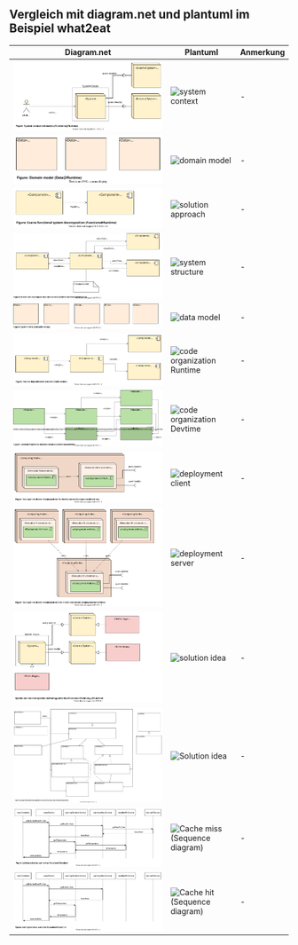 ## Vergleich mit diagram.net und plantuml im Beispiel what2eat

| Diagram.net     | Plantuml        | Anmerkung    |
| ----------- | ----------- | ------------ |
|![system-context-RT.drawio](what2eat/drawio/system-context-RT.drawio.svg)|![system context](https://www.plantuml.com/plantuml/png/ZP0nJyCm48Lt_ugdP649GXtJAAg4AYQc35rOhlQPH3WsiYzDAyH_nsrAn8YtPxtltRlR9Q4eq-YGBabuX0vU-2nArPrCXhtKe8I4qbgxqLf5raB-tJ6ARY4w7JwvkBgMZvj6wGRFZuPIp-PB8JyVJ8OEFSbcJrAWQUu0slPAyphZMzszJD9pHCVnD6Y-8VkpSFIqzbtOUMKNyfaiPzz0U6K__ID0hm4geQhQt0RbqP7-sFvPP5itpPGu8syUBomOEGS5YrmJXYwO1-dp2PqvXjbXy3P0CQg7fmfpZOp-AhqejMDl9ZV-0000 "system context")|-|
|![domain-model-RT.drawio](what2eat/drawio/domain-model-RT.drawio.svg)|![domain model](https://www.plantuml.com/plantuml/png/ZP11Qm9138Nlyol2zhR7daL4hU1143nuwIKxasq7CvabawMLql_kh3qKr8Ev90-IzpsoA8PgOs88EM4KI3aGktAACg1Y0YLlA1zCyEEWrYQB7UnSjMHDoExNkV-TfctVleqaK80T8RTj0xFP6WtdSy0222zztxzw_sV6s1534z08tYNLWze6ZNwIFdDOvY_UQ-wmYnpjtDpHbbYYVuZgdaNTcnu9xPFqrj4_TFGrrpNjAARJP35D2ACqaAADIbjP4PSubYjgKTzJ7tu1 "domain model")|-|
|![coarse-functional-decomposition-RT.drawio](what2eat/drawio/coarse-functional-decomposition-RT.drawio.svg)|![solution approach](https://www.plantuml.com/plantuml/png/XP2nRiCm34HtVSK1sGIaGyV6Db8awDOfOzA1bcLRY4Iw4Zq4GV-zTe0MwDIREBoxmt5VbBBEAQ98d3K8WwOf2xdHHDyhL933C2gwaBrR0LEkWIVAbE0aJSAU5NU3HIsvwv1bvkuWKN9L7Nw0fi6cx_jdvnxWcx2Uz1OzM7AYQBwCELlxxYbQ2skFeKoHRijzOMj_KwpzmDzGAY1phkjwjU98IdXrdtCeuR7bVtTh366xRT02cpOk0tOni7_gg8o-sxrKrLnyqrmOWrUajILmBsRlkLlUzWq0 "solution approach")|-|
|![system-structure-RT.drawio](what2eat/drawio/system-structure-RT.drawio.svg)|![system structure](https://www.plantuml.com/plantuml/png/bPA_JiCm4CPtFyMf7P0YfGCZJQEg1JO6wC106IxsfRNgsC6-K2B4cx7nOZZf7mc9IkrDjlJzxlDtlcbWzDnK1a8Rc2e8x1l9ZITXg6HW1rwlrWnAUvAidHLXessD7YkGhggT9SlmAI1MWNApygwnQkwCyrasFmZo78PbMLvBsGlldUK5juR0Eb-X4Lz2N2K9H18camcKFzyUPiueyHAl3uG6RdMe3RQmj4boR9iah_3N1GFW4LgGVzUI_j4KlUQPaDVaJylalfLjJckK40XfcaC1C2nC7C7OQ4iZXM5DQdoJPGePI-EsURwqqBthiI7VHYfBqpEfkmycgqXrj115xoVF8lSPd-YjeS0HxKmlH4FC6-ZWgoxCkRCyZvfXq78NqZec6CpHoCPWFCgu3b2uhO7Qkm8BRJIteq7t1RPVhbZ2GjgjxQcn2Z6DOupR_Wi0 "system structure")|-|
|![system-data-RT.drawio](what2eat/drawio/system-data-RT.drawio.svg)|![data model](https://www.plantuml.com/plantuml/png/ZT5DImGn30RWUtz566zpzBmiw_e17WI_m8kNJ9jnYsaxfYawYF_TZXw4cL7i9GJQvmtfBYkAbi3WK152SiGcF_iue6008QiOdvZWtK0z5odgdOwrZqa2ilamvkTEqxPNX7nJICQsRM2pEQleTWkO0U6ex_jZQxyXneuOcXfApG8vVrEAZjo4pPtkLmSUOwWFQXd4swcrYTq-lVArf0uxprx7PTWUixThIVQ_IKlpWL0F9BVqKYZh77QhiAtJJJDF0IVHtVlm5vo753FDPLgLbS90Wbg4BkCfSVObVz6xkkNwzPy0 "data model")|-|
|![functional-driven-decomposition-services-RT.drawio](what2eat/drawio/functional-driven-decomposition-services-RT.drawio.svg)|![code organization Runtime](https://www.plantuml.com/plantuml/png/ZP5DIyD048Rl-oi6Ugu7ZpO9fS62Y1ShU50Fazr9idGp6oQpuWV-TxUX2eA5plLzdlbWrfEYQ1e2sEW8edJ8_WFLHuRxnEe7Ce5Q1OqWlkiLd1UoXznCUyyZ2WxP7SR8n0gV1d8rQFUTnCIkZY5AKTG_G5N1ectRIsjdS1jPT_eU23ZAWC5y6VDKbkKTOQXp9Z44aXVusm4dm5ziH_BgBVt3D3FpIAWzoSRhQT8Ukt6wlJbDEMCGbiiA6e154_ADg-2PBXnEFRdLLL6aYQhgcQ4ZlNvJOaVkiA9fPisUeJtGC9AW9g6ZvSwmDZXvEqzQvw7vczy0 "code organization Runtime")|-|
|![functional-driven-decomposition-backend-DT.drawio](what2eat/drawio/functional-driven-decomposition-backend-DT.drawio.svg)|![code organization Devtime](https://www.plantuml.com/plantuml/png/ZPDDImCn48Rl-HL3lIrKl7ZGBajfLVmg7YfuyJARJBUXsQHCPejL_E-c7r3QMjqSa-TzChmm_IZ8qjGET304WIlqzXF51Wytj11Rat8q4P00RAkfWB5CUlMkuipwEJBMiBf1Npc2BmNfbAXd5OV6cs5mWVDy54pZg2Zo_DcMZBmi2ZWhh-W2BzU1k-1bBCiay85hTEfRARMpTh9iHEY6YUBW776MTM1d1Oo0n_YOU64r7RFbFlj6A5FYWPMJ2Gs7UX_nwU4aR_RnnzH737x3xHf88Es3BxDxaValt4GfX6wtW19ISIxvUivwEZSOfsHwrtdUnFJtkuUAvFP3o1iognAsCVepfbIvfdGB-IlLSsAKXccRCYrI0unMh-THkir06sZopzIcZSgqKlLJOsaDVW00 "code organization Devtime")|-|
|![deployment-driven-decomposition-DT.drawio](what2eat/drawio/deployment-driven-decomposition-DT.drawio.svg)|![deployment client](https://www.plantuml.com/plantuml/png/dP9HJy8m4CVV-oak-00kmH0JZI9P5CH4eiQ4H5zykRKtrj2ri-j0OlZktWO2RnZxi2svww-_-w-tPK0Vgjo0eiAuLKusW3IQNy9G6Y0uy7gM1L3QampQML7EjItGOmxmBO2NTOgsd_LwS3PCmyeG5toEPbSOefpFlAki6ZdZF9oaALrAsTJNpPDTT8eo_8kMN5CFBxQqjH2YyMf5qJHKYWTgb_0wYg8M30OZbnTLq7O6BzmJnu0buA_FmL2y-Sb9DF1E2GozMvRaDuJn5ycgZWF6Tg6zitLo6r1IWz8UNUs7sCt5mFSCm_aOGyEyAueDxtuV_zssEOuFaldLcU02uKtpFsEhPvIPjXH5y66ZgADjgRdhqGOoHazEZvhAFvhMKPDLnqqvzGIwtRWc9uPttHZsErDOPgHk-eD1LNBQeetGxK0VFYloArWIXemyYBRLacyQ9easAa4ln2sVofVp1m00 "deployment client")|-|
|![deployment-driven-decomposition-RT.drawio](what2eat/drawio/deployment-driven-decomposition-RT.drawio.svg)|![deployment server](https://www.plantuml.com/plantuml/png/hPHBQy90483l-HM3lGKKARIqLSHd3mNRWb3FasIIh6vsmsQJAiN_teb6BQZLFlOG0ZFpxNoRdNGpYyRcYOI0KgcN2IaB6Pc2ZEDaSw5ID9W0V3Z0I-c0gjToFMfb9tOfYGCcGRaBzD6VHqRdAXXegGrSXI7T-luwlbe_ULCHecz_HVFkgOatNsXIABBBb40R6sjdvJZhJckkEzQUOEAG2k6JwzQWtHxe9CsjK14ySrAd0vW1RblyuidLBnFefMbzWYhmz69JFbgGp-LQmKWLmcXL7jc6GYKbRDBTNchdMPl6QAz7QA5gYS4bRhW_zbwLku69ok_dCjvncIbvq3VwdR_kMPFmEnD6RLrA9ejiU2TLPeSgGyhcLgVmEZZjuV_T8_fNZ_cXHtatIGKmMO_CQPVWkCiJ5WXlWYSG9OpHZ_aYdvMABvIgUclCq9mHatinWdgzKsxXIIvlbPFL232BAMWzjDjvnZvEU45ET46Eq-Ns-D_p2G00 "deployment server")|-|
|![systems-technology-selection-RT.drawio](what2eat/drawio/systems-technology-selection-RT.drawio.svg)|![solution idea](https://www.plantuml.com/plantuml/png/ZP9HIyCm58NVyoiksyiShEWUH6ICkJ5XYY1CyFakkMt3qcGcwUhG_dVJjQiL9fg7SCcvtycv8JFdqVeyK-2Cohqq6gGWP8fY3zw0bKdgGKXBl1APsqgzGuiP9DRakvLEoKgFcXDSTKJuO12MDeAQibhtHlkrFoWAWirGjS8S-RRoqs9XbB7GZsEwvloebyUzkXzrelwqArd9s7TtRtrmdZ9OSxEZ7g031tqbDKK2NKgYaxFtcg8VBz7tO3A1XfjEAmQhHF4u92fPqqlem-Ym9hkNd8x8yjsJrHYUiiiMBLkJ2umfz4c49zBvFmnuQz2TQpXym3qEXnNuGZpLuU6IGqri0d73AH0_W2RpN7guUrwTHyLvD4HrE7fSHM62NrbgMOOm6boEeBY5jvpi0OhwwjCvFvrdX6hWBjW6ekWpc31H5mMZkWXUCz8YVD0l "solution idea")|-|
|![implementation-cache-di-factory-DT.drawio](what2eat/drawio/implementation-cache-di-factory-DT.drawio.svg)|![Solution idea](https://www.plantuml.com/plantuml/png/pLTDQnin4Btlhn0KoXhY7D92YsDCiDs0AIbk7SWnoDgfhQALNAqsgMdwtwlzyEhJ6nTyg0_shkPfvitJI2FV50fBLUOChGGh5HKSqGnmijNVY51962I9MFy0ej3Y6_mieL1BB74E2cI1nkC5rm_VCO79v7U2zEVjc_VlhZUWKMgR3j08hPIaVEFOlfOWzvsRT7Tu-g9_3XEigNyCXJl0R0NoYH9mWoChEi6Cb0mhc0cMJSKpMqgnnclAgDel-18a0QvI1VaE95Qbr37debmpg69IhXokdtufu1baLUHR8UVQRPhfhuQRpTP6MfnFecoZqXnusJwFgfIxjmlq35fMaCRwu0mCQe-FZvRZyuc1pg66HxX74Htjth1Qy1cmWfP5MaE8PczNomLgXaN9bTpFHEPR8YGFYRhrrOdTJyqNmF8wnGKbNjepJBRQwYLl-umYqbVM-v1sC_UUvbgdksA4cD1CmbhebVIOfZsYdgXgcvgjRIHpozot0rfEqOpZAV_ZKhKAJwcAaGsiwV-ZizQfm9zPZBPhIiyYLEli5XCbvBuBz_73rTMrPpmISC5r--4Ld-gmTsQ4p3hkQEJq0HzfggX5TWCkqjjfDTWTymxncT3B8nW36PpSnjGZhUbpkbx3PbfFw3avkoLmedUZpefT84KLCwzD5UralP-cT3C7GdFCubphzOzrxigub0UnZ1klygl8yVb5wzmfBWry4ZHpOKsOa70Kt4HqCkw0HZzRLaT2s-2fsEZcQXdAQ3RmyGvRzzAuthsDUU0tuUAL2QTICVgOmXg_3DtgS-zRBvUNzZqbiOt3R3W9zay8i7TZucqgRRUz9y5LeOeVRPDnQ71K9_4kN3CBmObx6R22sqc48FUeJIBDhmxemHBlDFN42Arn8K9ScDXHNtPUCJekuHjT9lgFmry0 "Solution idea")|-|
|![behavior-cache-miss-RT.drawio](what2eat/drawio/behavior-cache-miss-RT.drawio.svg)|![Cache miss (Sequence diagram)](https://www.plantuml.com/plantuml/png/VP7F2e904CRl-nI3fphu0X8XMDqy6NIUrWzTSDSQrmYaTs-J3YhMSMQ-Rtxp9-qyY-zjGndh6cHDrz6cmBs7qw3IS2LijqeDe_15KMB1JTOwBstJG2AAzzza0NaOZOWIgk2FJmzNegGyb4wj7DX3BOIZLGUmSLKEryyxp8rhiZLqSkNEw8_t7-q2zZLa3Zp3tY3iUva0byeVwqwzGrXyvLAxU6LQJC-aL1g2y8qt "Cache miss (Sequence diagram)")|-|
|![behavior-cache-hit-RT.drawio](what2eat/drawio/behavior-cache-hit-RT.drawio.svg)|![Cache hit (Sequence diagram)](https://www.plantuml.com/plantuml/png/ZP91QyCm38Nl_XKYf-xGFn1AAUjQAAMd3dRMd4TYI9nMKRf1sN-Vb_KGXypiQFbzUdf8cqvPj6zgshAjG9LJMfnnxU4jg71S2ZTFnjm7tHTbUGEkjwrNQUiQaj5o_IYU8JTdaL5E9NJtgV052Zg5htqhBwmm4-60sk3hV7c2x-CECJWdUrZxZe-753kL97ppT-wS_S7Jdb7S2FepuHjOAqWyw2kQ2uIrbr78gNBeyl5RV7QQwZ2ZIi-G_t-2QUenUG_BdhcErNA6m_WqZDc4HpZ0Rm00 "Cache hit (Sequence diagram)")|-|